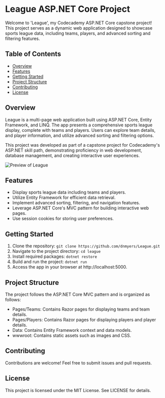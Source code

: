 # League ASP.NET Core Project
Welcome to 'League', my Codecademy ASP.NET Core capstone project! This project serves as a dynamic web application designed to showcase sports league data, including teams, players, and advanced sorting and filtering features.

## Table of Contents
- [Overview](#overview)
- [Features](#features)
- [Getting Started](#getting-started)
- [Project Structure](#project-structure)
- [Contributing](#contributing)
- [License](#license)

## Overview

League is a multi-page web application built using ASP.NET Core, Entity Framework, and LINQ. The app presents a comprehensive sports league display, complete with teams and players. Users can explore team details, and player information, and utilize advanced sorting and filtering options.

This project was developed as part of a capstone project for Codecademy's ASP.NET skill path, demonstrating proficiency in web development, database management, and creating interactive user experiences.

![Preview of League](https://danielnmyers.com/images/league.png)

## Features
- Display sports league data including teams and players.
- Utilize Entity Framework for efficient data retrieval.
- Implement advanced sorting, filtering, and navigation features.
- Leverage ASP.NET Core's MVC pattern for building interactive web pages.
- Use session cookies for storing user preferences.

## Getting Started
1. Clone the repository:
   ```git clone https://github.com/dnmyers/League.git```
2. Navigate to the project directory:
  ```cd league```
3. Install required packages:
  ```dotnet restore```
4. Build and run the project:
  ```dotnet run```
5. Access the app in your browser at http://localhost:5000.

## Project Structure
The project follows the ASP.NET Core MVC pattern and is organized as follows:
- Pages/Teams: Contains Razor pages for displaying teams and team details.
- Pages/Players: Contains Razor pages for displaying players and player details.
- Data: Contains Entity Framework context and data models.
- wwwroot: Contains static assets such as images and CSS.

## Contributing
Contributions are welcome! Feel free to submit issues and pull requests.

## License
This project is licensed under the MIT License. See LICENSE for details.

